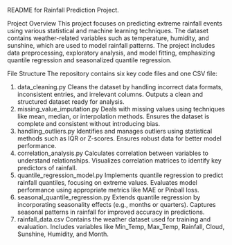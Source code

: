README for Rainfall Prediction Project.

Project Overview
This project focuses on predicting extreme rainfall events using various statistical and machine learning techniques. The dataset contains weather-related variables such as temperature, humidity, and sunshine, which are used to model rainfall patterns. The project includes data preprocessing, exploratory analysis, and model fitting, emphasizing quantile regression and seasonalized quantile regression.

File Structure
The repository contains six key code files and one CSV file:

1. data_cleaning.py
Cleans the dataset by handling incorrect data formats, inconsistent entries, and irrelevant columns.
Outputs a clean and structured dataset ready for analysis.
2. missing_value_imputation.py
Deals with missing values using techniques like mean, median, or interpolation methods.
Ensures the dataset is complete and consistent without introducing bias.
3. handling_outliers.py
Identifies and manages outliers using statistical methods such as IQR or Z-scores.
Ensures robust data for better model performance.
4. correlation_analysis.py
Calculates correlation between variables to understand relationships.
Visualizes correlation matrices to identify key predictors of rainfall.
5. quantile_regression_model.py
Implements quantile regression to predict rainfall quantiles, focusing on extreme values.
Evaluates model performance using appropriate metrics like MAE or Pinball loss.
6. seasonal_quantile_regression.py
Extends quantile regression by incorporating seasonality effects (e.g., months or quarters).
Captures seasonal patterns in rainfall for improved accuracy in predictions.
7. rainfall_data.csv
Contains the weather dataset used for training and evaluation.
Includes variables like Min_Temp, Max_Temp, Rainfall, Cloud, Sunshine, Humidity, and Month.
